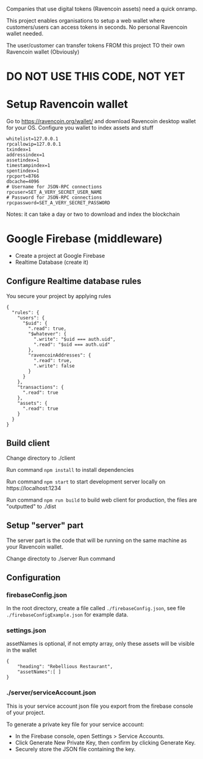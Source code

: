 Companies that use digital tokens (Ravencoin assets) need a quick onramp.

This project enables organisations to setup a web wallet where customers/users can access tokens in seconds.
No personal Ravencoin wallet needed.

The user/customer can transfer tokens FROM this project TO their own Ravencoin wallet (Obviously) 


# DO NOT USE THIS CODE, NOT YET

# Setup Ravencoin wallet

Go to https://ravencoin.org/wallet/ and download Ravencoin desktop wallet for your OS.
Configure you wallet to index assets and stuff
```server=1
whitelist=127.0.0.1
rpcallowip=127.0.0.1
txindex=1
addressindex=1
assetindex=1
timestampindex=1
spentindex=1 
rpcport=8766
dbcache=4096
# Username for JSON-RPC connections
rpcuser=SET_A_VERY_SECRET_USER_NAME
# Password for JSON-RPC connections
rpcpassword=SET_A_VERY_SECRET_PASSWORD
```
Notes: it can take a day or two to download and index the blockchain

# Google Firebase (middleware)
+ Create a project at Google Firebase
+ Realtime Database (create it)

## Configure Realtime database rules
You secure your project by applying rules
```
{
  "rules": {
    "users": {
      "$uid": {
        ".read": true,
        "$whatever": {
          ".write": "$uid === auth.uid",
          ".read": "$uid === auth.uid"
        },
        "ravencoinAddresses": {
          ".read": true,
          ".write": false
        }
      }
    },
    "transactions": {
      ".read": true
    },
    "assets": {
      ".read": true
    }
  }
}
```
## Build client
Change directory to ./client

Run command ```npm install``` to install dependencies

Run command ```npm start``` to start development server locally on https://localhost:1234

Run command ```npm run build``` to build web client for production, the files are "outputted" to ./dist

## Setup "server" part
The server part is the code that will be running on the same machine as your Ravencoin wallet.

Change directoty to ./server
Run command 


## Configuration
### firebaseConfig.json
In the root directory, create a file called ```./firebaseConfig.json```,  see file ```./firebaseConfigExample.json``` for example data.

### settings.json
assetNames is optional, if not empty array, only these assets will be visible in the wallet
```
{
    "heading": "Rebellious Restaurant",
    "assetNames":[ ] 
}
```

### ./server/serviceAccount.json
This is your service account json file you export from the firebase console of your project.

To generate a private key file for your service account:

* In the Firebase console, open Settings > Service Accounts.
* Click Generate New Private Key, then confirm by clicking Generate Key.
* Securely store the JSON file containing the key.





